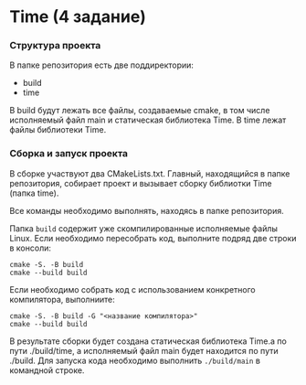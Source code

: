 # Time (4 задание)

### Структура проекта
В папке репозитория есть две поддиректории:
- build
- time

В build будут лежать все файлы, создаваемые cmake, в том числе исполняемый файл main и статическая библиотека Time.
В time лежат файлы библиотеки Time.

### Сборка и запуск проекта
В сборке участвуют два CMakeLists.txt. Главный, находящийся в папке репозитория, собирает проект и вызывает сборку библиотки Time (папка time).

Все команды необходимо выполнять, находясь в папке репозитория.

Папка `build` содержит уже скомпилированные исполняемые файлы Linux. Если необходимо пересобрать код, выполните подряд две строки в консоли:
```
cmake -S. -B build
cmake --build build
```
Если необходимо собрать код с использованием конкретного компилятора, выполниите:
```
cmake -S. -B build -G "<название компилятора>"
cmake --build build
```

В результате сборки будет создана статическая библиотека Time.a по пути ./build/time, а исполняемый файл main будет находится по пути ./build.
Для запуска кода необходимо выполнить `./build/main` в командной строке.
